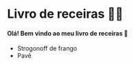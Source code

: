 # Livro de receiras :man_cook:

#### Olá! Bem vindo ao meu livro de receiras :wave:
 - Strogonoff de frango
 - Pavê
